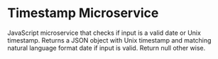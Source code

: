 # Timestamp Microservice

JavaScript microservice that checks if input is a valid date or Unix timestamp. Returns a JSON object with Unix timestamp and matching natural language format date if input is valid. Return null other wise. 
